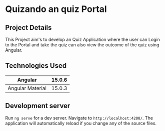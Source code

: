# Quizando an quiz Portal

## Project Details

This Project aim's to develop an Quiz Application where the user can Login to the Portal and take the quiz can also view the outcome of the quiz using Angular.


## Technologies Used

| Angular | 15.0.6 |
| ------ | ------- |
| Angular Material | 15.0.3 |


## Development server

Run `ng serve` for a dev server. Navigate to `http://localhost:4200/`. The application will automatically reload if you change any of the source files.





